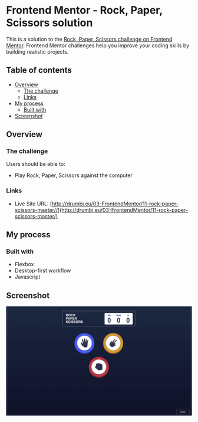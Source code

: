# Frontend Mentor - Rock, Paper, Scissors solution

This is a solution to the [Rock, Paper, Scissors challenge on Frontend Mentor](https://www.frontendmentor.io/challenges/rock-paper-scissors-game-pTgwgvgH). Frontend Mentor challenges help you improve your coding skills by building realistic projects. 

## Table of contents

- [Overview](#overview)
  - [The challenge](#the-challenge)
  - [Links](#links)
- [My process](#my-process)
  - [Built with](#built-with)
- [Screenshot](#screenshot)

## Overview

### The challenge

Users should be able to:

- Play Rock, Paper, Scissors against the computer

### Links

- Live Site URL: [http://drumbi.eu/03-FrontendMentor/11-rock-paper-scissors-master//](http://drumbi.eu/03-FrontendMentor/11-rock-paper-scissors-master/)

## My process

### Built with

- Flexbox
- Desktop-first workflow
- Javascript

## Screenshot

![](./screenShot/screenshot.jpg)

